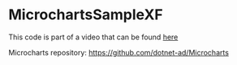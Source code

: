 # MicrochartsSampleXF

This code is part of a video that can be found [here](https://youtu.be/tLDxMKub5WA)

Microcharts repository: https://github.com/dotnet-ad/Microcharts
